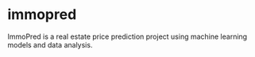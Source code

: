 # immopred
ImmoPred is a real estate price prediction project using machine learning models and data analysis.
